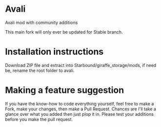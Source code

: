 # Avali
Avali mod with community additions

This main fork will only ever be updated for Stable branch. 

# Installation instructions
Download ZIP file and extract into Starbound/giraffe_storage/mods, if need be, rename the root folder to avali.

# Making a feature suggestion
If you have the know-how to code everything yourself, feel free to make a Fork, make your changes, then make a Pull Request. Chances are I'll take a glance over what you added then just plop it in.
Please test your additions before you make the pull request.
